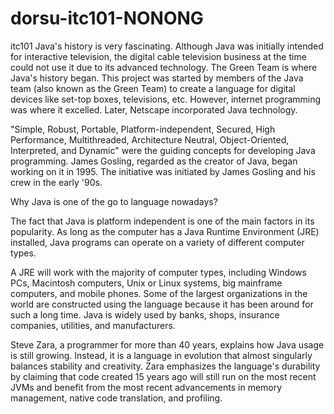 # dorsu-itc101-NONONG
itc101
Java's history is very fascinating. Although Java was initially intended for interactive television, the digital cable television business at the time could not use it due to its advanced technology. The Green Team is where Java's history began. This project was started by members of the Java team (also known as the Green Team) to create a language for digital devices like set-top boxes, televisions, etc. However, internet programming was where it excelled. Later, Netscape incorporated Java technology.

"Simple, Robust, Portable, Platform-independent, Secured, High Performance, Multithreaded, Architecture Neutral, Object-Oriented, Interpreted, and Dynamic" were the guiding concepts for developing Java programming. James Gosling, regarded as the creator of Java, began working on it in 1995. The initiative was initiated by James Gosling and his crew in the early '90s.



Why Java is one of the go to language nowadays?

The fact that Java is platform independent is one of the main factors in its popularity. As long as the computer has a Java Runtime Environment (JRE) installed, Java programs can operate on a variety of different computer types. 

A JRE will work with the majority of computer types, including Windows PCs, Macintosh computers, Unix or Linux systems, big mainframe computers, and mobile phones. Some of the largest organizations in the world are constructed using the language because it has been around for such a long time. Java is widely used by banks, shops, insurance companies, utilities, and manufacturers.

Steve Zara, a programmer for more than 40 years, explains how Java usage is still growing. Instead, it is a language in evolution that almost singularly balances stability and creativity. Zara emphasizes the language's durability by claiming that code created 15 years ago will still run on the most recent JVMs and benefit from the most recent advancements in memory management, native code translation, and profiling.
